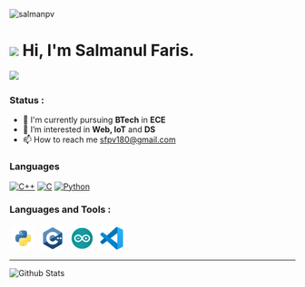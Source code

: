 <p align="left"> <img src="https://komarev.com/ghpvc/?username=salmanpv&label=Profile%20Views&color=0e75b6&style=flat" alt="salmanpv" /> </p>

<h1><img src="https://emojis.slackmojis.com/emojis/images/1531849430/4246/blob-sunglasses.gif?1531849430" width="30"/> <span> Hi, I'm Salmanul Faris. </span> </h1>

<img src="https://readme-typing-svg.herokuapp.com?vCenter=true&width=500&lines=Welcome+to+my+GitHub+Profile!;" height="40"/>

### Status : 
- 💼 I'm currently pursuing <strong>BTech</strong> in <strong>ECE</strong>
- 👀 I’m interested in <strong>Web, IoT</strong> and <strong>DS</strong>
- 📫 How to reach me sfpv180@gmail.com

### Languages

[![C++](https://img.shields.io/badge/-C++-fff?&logo=C&logoColor=000)](https://github.com/amalnathm7?tab=repositories&q=&type=&language=C++)
[![C](https://img.shields.io/badge/-C-fff?&logo=C&logoColor=000)](https://github.com/amalnathm7?tab=repositories&q=&type=&language=C)
[![Python](https://img.shields.io/badge/-Python-fff?&logo=python&logoColor=000)](https://github.com/amalnathm7?tab=repositories&q=&type=&language=Python)

### Languages and Tools :  

<p>
<img src="https://raw.githubusercontent.com/github/explore/80688e429a7d4ef2fca1e82350fe8e3517d3494d/topics/python/python.png" alt="Python" height="40" style="vertical-align:top; margin:4px">
<img src="https://raw.githubusercontent.com/github/explore/80688e429a7d4ef2fca1e82350fe8e3517d3494d/topics/cpp/cpp.png" alt="CPP" height="40" style="vertical-align:top; margin:4px">
<img src="https://raw.githubusercontent.com/github/explore/80688e429a7d4ef2fca1e82350fe8e3517d3494d/topics/arduino/arduino.png" alt="Arduino" height="40" style="vertical-align:top; margin:4px">
<img src="https://raw.githubusercontent.com/github/explore/80688e429a7d4ef2fca1e82350fe8e3517d3494d/topics/visual-studio-code/visual-studio-code.png" alt="VS Code" height="40" style="vertical-align:top; margin:4px">
</p>
<hr>
<p>
<img alt="Github Stats" height=200 src="https://github-readme-stats.vercel.app/api?username=salmanpv&show_icons=true&locale=en&layout=compact&hide_rank=true">
</p>


<!---
salmanpv/salmanpv is a ✨ special ✨ repository because its `README.md` (this file) appears on your GitHub profile.
You can click the Preview link to take a look at your changes.
--->
